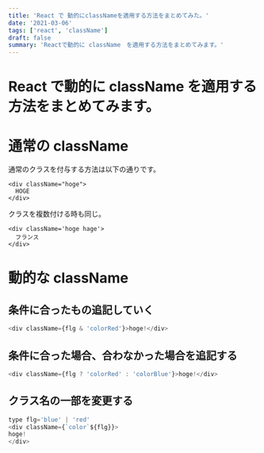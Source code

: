 ```yaml
---
title: 'React で 動的にclassNameを適用する方法をまとめてみた。'
date: '2021-03-06'
tags: ['react', 'className']
draft: false
summary: 'Reactで動的に className　を適用する方法をまとめてみます。'
---
```


# React で動的に className を適用する方法をまとめてみます。

# 通常の className

通常のクラスを付与する方法は以下の通りです。

```
<div className="hoge">
  HOGE
</div>
```

クラスを複数付ける時も同じ。

```
<div className='hoge hage'>
  フランス
</div>
```

# 動的な className

## 条件に合ったもの追記していく

```javascript
<div className={flg & 'colorRed'}>hoge!</div>
```

## 条件に合った場合、合わなかった場合を追記する

```javascript
<div className={flg ? 'colorRed' : 'colorBlue'}>hoge!</div>
```

## クラス名の一部を変更する

```javascript
type flg='blue' | 'red'
<div className={`color`${flg}}>
hoge!
</div>
```
